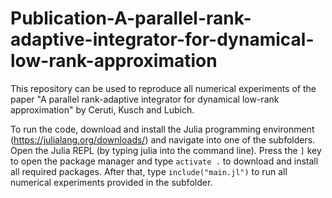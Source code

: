 # Publication-A-parallel-rank-adaptive-integrator-for-dynamical-low-rank-approximation
This repository can be used to reproduce all numerical experiments of the paper "A parallel rank-adaptive integrator for dynamical low-rank approximation" by Ceruti, Kusch and Lubich. 

To run the code, download and install the Julia programming environment (https://julialang.org/downloads/) and navigate into one of the subfolders. Open the Julia REPL (by typing julia into the command line). Press the `]` key to open the package manager and type `activate .` to download and install all required packages. After that, type `include("main.jl")` to run all numerical experiments provided in the subfolder. 
